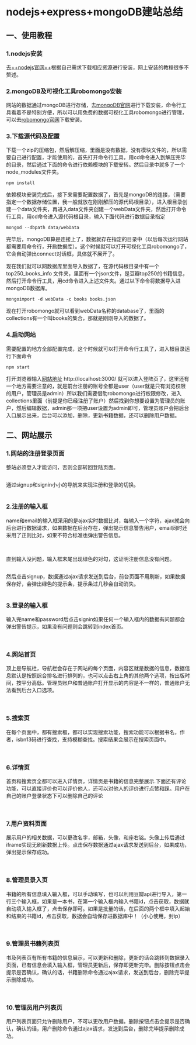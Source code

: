# nodejs+express+mongoDB建站总结
## 一、使用教程
### 1.nodejs安装
去[++nodejs官网++](https://nodejs.org/en/)根据自己需求下载相应资源进行安装，网上安装的教程很多不赘述。
### 2.mongoDB及可视化工具robomongo安装
网站的数据通过mongoDB进行存储，去[mongoDB官网](https://www.mongodb.com/download-center?jmp=nav#community)进行下载安装，命令行工具看着不是特别方便，所以可以用免费的数据可视化工具robomongo进行管理，可以去[robomongo官网](https://robomongo.org/)下载安装。
### 3.下载源代码及配置
下载一个zip的压缩包，然后解压缩，里面是没有数据，没有模块文件的，所以需要自己进行配置，才能使用的，首先打开命令行工具，用cd命令进入到解压完毕的目录，然后通过下面的命令进行依赖模块的下载安转。然后目录中就多了一个node_modules文件夹。

```
npm install

```
依赖模块安装完成后，接下来需要配置数据了，首先是mongoDB的连接，（需要指定一个数据存储位置，我一般就放在刚刚解压的源代码根目录），进入根目录创建一个data文件夹，再进入data文件夹创建一个webData文件夹，然后打开命令行工具，用cd命令进入源代码根目录，输入下面代码进行数据目录指定

```
mongod --dbpath data/webData
```
完毕后，mongoDB算是连接上了，数据就存在指定的目录中（以后每次运行网站都需要用命令行，开启数据库）。这个时候就可以打开可视化工具robomongo了，它会自动弹出connect对话框，具体就不展开了。

现在我们就可以网数据库里面导入数据了，在源代码根目录中有一个 top250_books_info 文件夹，里面有一个json文件，是豆瓣top250的书籍信息，然后打开命令行工具，用cd命令进入上述文件夹。通过以下命令将数据导入进mongoDB数据库。

```
mongoimport -d webData -c books books.json

```
现在打开robomongo就可以看到webData名称的database了，里面的collections有一个叫books的集合，那就是刚刚导入的数据了。

### 4.启动网站
需要配置的地方全部配置完成，这个时候就可以打开命令行工具了，进入根目录运行下面命令

```
npm start
```
打开浏览器输入[网站地址](http://localhost:3000/) http://localhost:3000/ 就可以进入登陆页了，这里还有一个地方需要注意的，就是前台注册的账号全都是user（user就是只有浏览权限的用户，管理员是admin）所以我们需要借助robomongo进行权限修改，进入collections里面（前提是你已经注册了账户）然后找到你想要设置为管理员的账户，然后编辑数据，admin那一项把user设置为admin即可，管理员账户会把后台入口展示出来，后台可以添加，删除，更新书籍数据，还可以删除用户数据。

## 二、网站展示
### 1.网站的注册登录页面
整站必须登入才能访问，否则全部转回登陆页面。

<img src="https://raw.githubusercontent.com/xiaopf/reading-website/master/public/images/web_pics/1.png" alt="">

通过signup和signin小小的导航来实现注册和登录的切换。

<img src="https://raw.githubusercontent.com/xiaopf/reading-website/master/public/images/web_pics/2.png" alt="">

### 2.注册的输入框
name和email的输入框采用的是ajax实时数据比对，每输入一个字符，ajax就会向后台进行数据请求，如果数据在后台存在，弹出提示信息警告用户，email同时还采用了正则比对，如果不符合标准也弹出警告信息。

<img src="https://raw.githubusercontent.com/xiaopf/reading-website/master/public/images/web_pics/3.png" alt="">
<img src="https://raw.githubusercontent.com/xiaopf/reading-website/master/public/images/web_pics/4.png" alt="">
<img src="https://raw.githubusercontent.com/xiaopf/reading-website/master/public/images/web_pics/5.png" alt="">
<img src="https://raw.githubusercontent.com/xiaopf/reading-website/master/public/images/web_pics/6.png" alt="">
<img src="https://raw.githubusercontent.com/xiaopf/reading-website/master/public/images/web_pics/7.png" alt="">

直到输入没问题，输入框末尾出现绿色的对勾，这证明注册信息没有问题。

<img src="https://raw.githubusercontent.com/xiaopf/reading-website/master/public/images/web_pics/8.png" alt="">

然后点击signup，数据通过ajax请求发送到后台，前台页面不用刷新，如果数据保存好，会弹出绿色的提示条，提示条过几秒会自动消失。

<img src="https://raw.githubusercontent.com/xiaopf/reading-website/master/public/images/web_pics/9.png" alt="">

### 3.登录的输入框
输入完name和password后点击signin如果任何一个输入框内的数据有问题都会弹出警告提示，如果没有问题则会跳转到index首页。

<img src="https://raw.githubusercontent.com/xiaopf/reading-website/master/public/images/web_pics/10.png" alt="">
<img src="https://raw.githubusercontent.com/xiaopf/reading-website/master/public/images/web_pics/11.png" alt="">

### 4.网站首页
顶上是导航栏，导航栏会存在于网站的每个页面，内容区就是数据的信息，数据信息默认是按照综合排名进行排列的，也可以点击右上角的其他两个选项，按出版时间，按平分高低。管理员账户和普通账户打开显示的内容是不一样的，普通账户无法看到后台入口选项。

<img src="https://raw.githubusercontent.com/xiaopf/reading-website/master/public/images/web_pics/13.png" alt="">
<img src="https://raw.githubusercontent.com/xiaopf/reading-website/master/public/images/web_pics/13.png" alt="">
<img src="https://raw.githubusercontent.com/xiaopf/reading-website/master/public/images/web_pics/14.png" alt="">
<img src="https://raw.githubusercontent.com/xiaopf/reading-website/master/public/images/web_pics/15.png" alt="">
<img src="https://raw.githubusercontent.com/xiaopf/reading-website/master/public/images/web_pics/16.png" alt="">

### 5.搜索页
在每个页面中，都有搜索框，都可以实现搜索功能，搜索功能可以根据书名，作者，isbn13码进行查找，支持模糊查找。搜索结果会展示在搜索页面中。

<img src="https://raw.githubusercontent.com/xiaopf/reading-website/master/public/images/web_pics/17.png" alt="">
<img src="https://raw.githubusercontent.com/xiaopf/reading-website/master/public/images/web_pics/18.png" alt="">

### 6.详情页

首页和搜索页全都可以进入详情页，详情页是书籍的信息完整展示.下面还有评论功能，可以直接评价也可以评价他人，还可以对他人的评价进行点赞和踩。用户在自己的账户登录状态下可以删除自己的评论

<img src="https://raw.githubusercontent.com/xiaopf/reading-website/master/public/images/web_pics/19.png" alt="">
<img src="https://raw.githubusercontent.com/xiaopf/reading-website/master/public/images/web_pics/21.png" alt="">
<img src="https://raw.githubusercontent.com/xiaopf/reading-website/master/public/images/web_pics/22.png" alt="">
<img src="https://raw.githubusercontent.com/xiaopf/reading-website/master/public/images/web_pics/23.png" alt="">
<img src="https://raw.githubusercontent.com/xiaopf/reading-website/master/public/images/web_pics/24.png" alt="">
<img src="https://raw.githubusercontent.com/xiaopf/reading-website/master/public/images/web_pics/25.png" alt="">

### 7.用户资料页面
展示用户的相关数据，可以更改名字，邮箱，头像，和座右铭。头像上传后通过iframe实现无刷新数据上传。点击保存数据通过ajax请求发送到后台，如果成功，弹出提示保存成功。

<img src="https://raw.githubusercontent.com/xiaopf/reading-website/master/public/images/web_pics/36.png" alt="">
<img src="https://raw.githubusercontent.com/xiaopf/reading-website/master/public/images/web_pics/37.png" alt="">
<img src="https://raw.githubusercontent.com/xiaopf/reading-website/master/public/images/web_pics/38.png" alt="">
<img src="https://raw.githubusercontent.com/xiaopf/reading-website/master/public/images/web_pics/39.png" alt="">

### 8.管理员录入页
书籍的所有信息填入输入框，可以手动填写，也可以利用豆瓣api进行导入，第一行三个输入框，如果是一本书，在第一个输入框内输入书籍id，点击获取，数据就自动填入输入框了，点击保存即可。如果是批量的话，在后面的两个框中填入起始和结束的书籍id，点击获取，数据会自动保存进数据库中！（小心使用，封ip）

<img src="https://raw.githubusercontent.com/xiaopf/reading-website/master/public/images/web_pics/26.png" alt="">
<img src="https://raw.githubusercontent.com/xiaopf/reading-website/master/public/images/web_pics/27.png" alt="">
<img src="https://raw.githubusercontent.com/xiaopf/reading-website/master/public/images/web_pics/28.png" alt="">

### 9.管理员书籍列表页
书及列表页有所有书籍的信息展示，可以更新和删除，更新的话会跳转到数据录入页面，已有信息会填入输入框，管理员更新后，保存即更新完毕。删除按钮点击会提示是否确认，确认的话，书籍删除命令通过ajax请求，发送到后台，删除完毕提示删除成功。

<img src="https://raw.githubusercontent.com/xiaopf/reading-website/master/public/images/web_pics/29.png" alt="">
<img src="https://raw.githubusercontent.com/xiaopf/reading-website/master/public/images/web_pics/30.png" alt="">
<img src="https://raw.githubusercontent.com/xiaopf/reading-website/master/public/images/web_pics/31.png" alt="">
<img src="https://raw.githubusercontent.com/xiaopf/reading-website/master/public/images/web_pics/32.png" alt="">

### 10.管理员用户列表页
用户列表页面只允许删除用户，不可以更改用户数据。删除按钮点击会提示是否确认，确认的话，用户删除命令通过ajax请求，发送到后台，删除完毕提示删除成功。

<img src="https://raw.githubusercontent.com/xiaopf/reading-website/master/public/images/web_pics/33.png" alt="">
<img src="https://raw.githubusercontent.com/xiaopf/reading-website/master/public/images/web_pics/34.png" alt="">
<img src="https://raw.githubusercontent.com/xiaopf/reading-website/master/public/images/web_pics/35.png" alt="">











